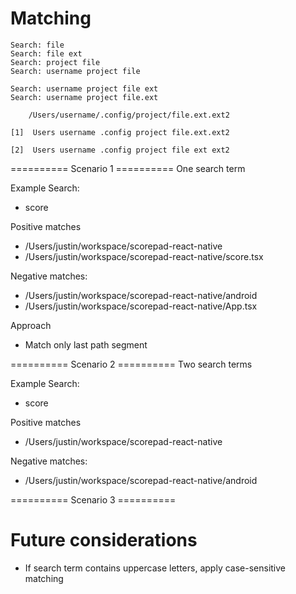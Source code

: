 # Matching

```
Search: file
Search: file ext
Search: project file
Search: username project file

Search: username project file ext
Search: username project file.ext

    /Users/username/.config/project/file.ext.ext2

[1]  Users username .config project file.ext.ext2

[2]  Users username .config project file ext ext2
```

========== Scenario 1 ==========
One search term

Example Search:

- score

Positive matches

- /Users/justin/workspace/scorepad-react-native
- /Users/justin/workspace/scorepad-react-native/score.tsx

Negative matches:

- /Users/justin/workspace/scorepad-react-native/android
- /Users/justin/workspace/scorepad-react-native/App.tsx

Approach

- Match only last path segment

========== Scenario 2 ==========
Two search terms

Example Search:

- score

Positive matches

- /Users/justin/workspace/scorepad-react-native

Negative matches:

- /Users/justin/workspace/scorepad-react-native/android

========== Scenario 3 ==========

# Future considerations

- If search term contains uppercase letters, apply case-sensitive matching
